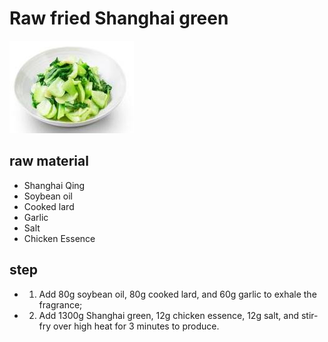 # Raw fried Shanghai green

![生炒上海青](/images/生炒上海青.jpg)

## raw material

- Shanghai Qing
- Soybean oil
- Cooked lard
- Garlic
- Salt
- Chicken Essence

## step

- 1. Add 80g soybean oil, 80g cooked lard, and 60g garlic to exhale the fragrance;
- 2. Add 1300g Shanghai green, 12g chicken essence, 12g salt, and stir-fry over high heat for 3 minutes to produce.
